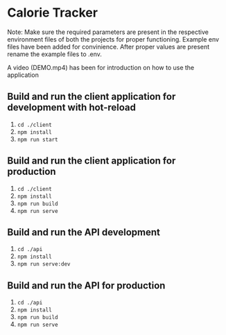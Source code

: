 # Calorie Tracker

Note: Make sure the required parameters are present in the respective environment files of both the projects for proper functioning. Example env files have been added for convinience. After proper values are present rename the example files to .env.

A video (DEMO.mp4) has been for introduction on how to use the application

## Build and run the client application for development with hot-reload
1. `cd ./client`
2. `npm install`
3. `npm run start`

## Build and run the client application for production
1. `cd ./client`
2. `npm install`
3. `npm run build`
4. `npm run serve`


## Build and run the API development
1. `cd ./api`
2. `npm install`
4. `npm run serve:dev`

## Build and run the API for production
1. `cd ./api`
2. `npm install`
3. `npm run build`
4. `npm run serve`


